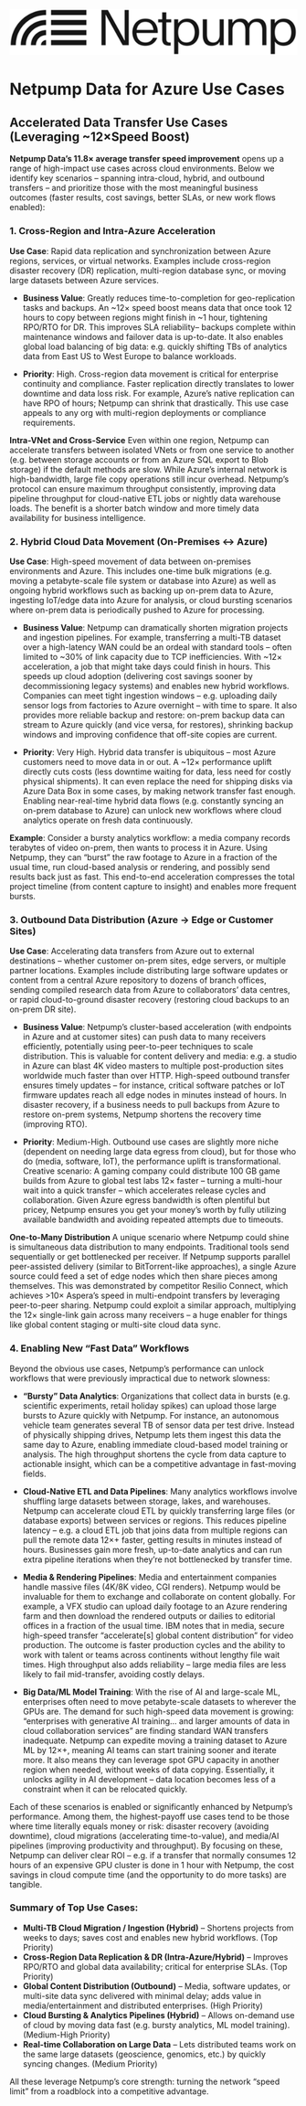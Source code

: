  ![Azure Portal][Logo]



# Netpump Data for Azure Use Cases

## Accelerated Data Transfer Use Cases (Leveraging ~12×Speed Boost)

**Netpump Data’s 11.8× average transfer speed improvement** opens up a range of high-impact use cases across cloud environments. Below we identify key scenarios – spanning intra-cloud, hybrid, and outbound transfers – and prioritize those with the most meaningful business outcomes (faster results, cost savings, better SLAs, or new work flows enabled):

### 1.  Cross-Region and Intra-Azure Acceleration

**Use Case**: Rapid data replication and synchronization between Azure regions, services, or virtual networks. Examples include cross-region disaster recovery (DR) replication, multi-region database sync, or moving large datasets between Azure services.

- **Business Value**: Greatly reduces time-to-completion for geo-replication tasks and backups. An ~12× speed boost means data that once took 12 hours to copy between regions might finish in ~1 hour, tightening RPO/RTO for DR. This improves SLA reliability– backups complete within maintenance windows and failover data is up-to-date. It also enables global load balancing of big data: e.g. quickly shifting TBs of analytics data from East US to West Europe to balance workloads.

- **Priority**: High. Cross-region data movement is critical for enterprise continuity and compliance. Faster replication directly translates to lower downtime and data loss risk. For example, Azure’s native replication can have RPO of hours; Netpump can shrink that drastically. This use case appeals to any org with multi-region deployments or compliance requirements.

**Intra-VNet and Cross-Service** 
Even within one region, Netpump can accelerate transfers between isolated VNets or from one service to another (e.g. between storage accounts or from an Azure SQL export to Blob storage) if the default methods are slow. While Azure’s internal network is high-bandwidth, large file copy operations still incur overhead. Netpump’s protocol can ensure maximum throughput consistently, improving data pipeline throughput for cloud-native ETL jobs or nightly data warehouse loads. The benefit is a shorter batch window and more timely data availability for business intelligence.

### 2.  Hybrid Cloud Data Movement (On-Premises ↔ Azure)

**Use Case**: High-speed movement of data between on-premises environments and Azure. This includes one-time bulk migrations (e.g. moving a petabyte-scale file system or database into Azure) as well as ongoing hybrid workflows such as backing up on-prem data to Azure, ingesting IoT/edge data into Azure for analysis, or cloud bursting scenarios where on-prem data is periodically pushed to Azure for processing.

- **Business Value**: Netpump can dramatically shorten migration projects and ingestion pipelines. For example, transferring a multi-TB dataset over a high-latency WAN could be an ordeal with standard tools – often limited to ~30% of link capacity due to TCP inefficiencies. With ~12× acceleration, a job that might take days could finish in hours. This speeds up cloud adoption (delivering cost savings sooner by decommissioning legacy systems) and enables new hybrid workflows. Companies can meet tight ingestion windows – e.g. uploading daily sensor logs from factories to Azure overnight – with time to spare. It also provides more reliable backup and restore: on-prem backup data can stream to Azure quickly (and vice versa, for restores), shrinking backup windows and improving confidence that off-site copies are current.

- **Priority**: Very High. Hybrid data transfer is ubiquitous – most Azure customers need to move data in or out. A ~12× performance uplift directly cuts costs (less downtime waiting for data, less need for costly physical shipments). It can even replace the need for shipping disks via Azure Data Box in some cases, by making network transfer fast enough. Enabling near-real-time hybrid data flows (e.g. constantly syncing an on-prem database to Azure) can unlock new workflows where cloud analytics operate on fresh data continuously.

**Example**: Consider a bursty analytics workflow: a media company records terabytes of video on-prem, then wants to process it in Azure. Using Netpump, they can “burst” the raw footage to Azure in a fraction of the usual time, run cloud-based analysis or rendering, and possibly send results back just as fast. This end-to-end acceleration compresses the total project timeline (from content capture to insight) and enables more frequent bursts.

### 3.  Outbound Data Distribution (Azure → Edge or Customer Sites)

**Use Case**: Accelerating data transfers from Azure out to external destinations – whether customer on-prem sites, edge servers, or multiple partner locations. Examples include distributing large software updates or content from a central Azure repository to dozens of branch offices, sending compiled research data from Azure to collaborators’ data centres, or rapid cloud-to-ground disaster recovery (restoring cloud backups to an on-prem DR site).

- **Business Value**: Netpump’s cluster-based acceleration (with endpoints in Azure and at customer sites) can push data to many receivers efficiently, potentially using peer-to-peer techniques to scale distribution. This is valuable for content delivery and media: e.g. a studio in Azure can blast 4K video masters to multiple post-production sites worldwide much faster than over HTTP. High-speed outbound transfer ensures timely updates – for instance, critical software patches or IoT firmware updates reach all edge nodes in minutes instead of hours. In disaster recovery, if a business needs to pull backups from Azure to restore on-prem systems, Netpump shortens the recovery time (improving RTO).

- **Priority**: Medium-High. Outbound use cases are slightly more niche (dependent on needing large data egress from cloud), but for those who do (media, software, IoT), the performance uplift is transformational. Creative scenario: A gaming company could distribute 100 GB game builds from Azure to global test labs 12× faster – turning a multi-hour wait into a quick transfer – which accelerates release cycles and collaboration. Given Azure egress bandwidth is often plentiful but pricey, Netpump ensures you get your money’s worth by fully utilizing available bandwidth and avoiding repeated attempts due to timeouts.

**One-to-Many Distribution** 
A unique scenario where Netpump could shine is simultaneous data distribution to many endpoints. Traditional tools send sequentially or get bottlenecked per receiver. If Netpump supports parallel peer-assisted delivery (similar to BitTorrent-like approaches), a single Azure source could feed a set of edge nodes which then share pieces among themselves. This was demonstrated by competitor Resilio Connect, which achieves >10× Aspera’s speed in multi-endpoint transfers by leveraging peer-to-peer sharing. Netpump could exploit a similar approach, multiplying the 12× single-link gain across many receivers – a huge enabler for things like global content staging or multi-site cloud data sync.

### 4.  Enabling New “Fast Data” Workflows

Beyond the obvious use cases, Netpump’s performance can unlock workflows that were previously impractical due to network slowness:

- **“Bursty” Data Analytics**: Organizations that collect data in bursts (e.g. scientific experiments, retail holiday spikes) can upload those large bursts to Azure quickly with Netpump. For instance, an autonomous vehicle team generates several TB of sensor data per test drive. Instead of physically shipping drives, Netpump lets them ingest this data the same day to Azure, enabling immediate cloud-based model training or analysis. The high throughput shortens the cycle from data capture to actionable insight, which can be a competitive advantage in fast-moving fields.

- **Cloud-Native ETL and Data Pipelines**: Many analytics workflows involve shuffling large datasets between storage, lakes, and warehouses. Netpump can accelerate cloud ETL by quickly transferring large files (or database exports) between services or regions. This reduces pipeline latency – e.g. a cloud ETL job that joins data from multiple regions can pull the remote data 12×+ faster, getting results in minutes instead of hours. Businesses gain more fresh, up-to-date analytics and can run extra pipeline iterations when they’re not bottlenecked by transfer time.

- **Media & Rendering Pipelines**: Media and entertainment companies handle massive files (4K/8K video, CGI renders). Netpump would be invaluable for them to exchange and collaborate on content globally. For example, a VFX studio can upload daily footage to an Azure rendering farm and then download the rendered outputs or dailies to editorial offices in a fraction of the usual time. IBM notes that in media, secure high-speed transfer “accelerate[s] global content distribution” for video production. The outcome is faster production cycles and the ability to work with talent or teams across continents without lengthy file wait times. High throughput also adds reliability – large media files are less likely to fail mid-transfer, avoiding costly delays.

- **Big Data/ML Model Training**: With the rise of AI and large-scale ML, enterprises often need to move petabyte-scale datasets to wherever the GPUs are. The demand for such high-speed data movement is growing: “enterprises with generative AI training… and larger amounts of data in cloud collaboration services” are finding standard WAN transfers inadequate. Netpump can expedite moving a training dataset to Azure ML by 12×+, meaning AI teams can start training sooner and iterate more. It also means they can leverage spot GPU capacity in another region when needed, without weeks of data copying. Essentially, it unlocks agility in AI development – data location becomes less of a constraint when it can be relocated quickly.

Each of these scenarios is enabled or significantly enhanced by Netpump’s performance. Among them, the highest-payoff use cases tend to be those where time literally equals money or risk: disaster recovery (avoiding downtime), cloud migrations (accelerating time-to-value), and media/AI pipelines (improving productivity and throughput). By focusing on these, Netpump can deliver clear ROI – e.g. if a transfer that normally consumes 12 hours of an expensive GPU cluster is done in 1 hour with Netpump, the cost savings in cloud compute time (and the opportunity to do more tasks) are tangible.

### Summary of Top Use Cases:

- **Multi-TB Cloud Migration / Ingestion (Hybrid)** – Shortens projects from weeks to days; saves cost and enables new hybrid workflows. (Top Priority)
- **Cross-Region Data Replication & DR (Intra-Azure/Hybrid)** – Improves RPO/RTO and global data availability; critical for enterprise SLAs. (Top Priority)
- **Global Content Distribution (Outbound)** – Media, software updates, or multi-site data sync delivered with minimal delay; adds value in media/entertainment and distributed enterprises. (High Priority)
- **Cloud Bursting & Analytics Pipelines (Hybrid)** – Allows on-demand use of cloud by moving data fast (e.g. bursty analytics, ML model training). (Medium-High Priority)
- **Real-time Collaboration on Large Data** – Lets distributed teams work on the same large datasets (geoscience, genomics, etc.) by quickly syncing changes. (Medium Priority)

All these leverage Netpump’s core strength: turning the network “speed limit” from a roadblock into a competitive advantage.


[Logo]: images/installer-gui/Logo.png
